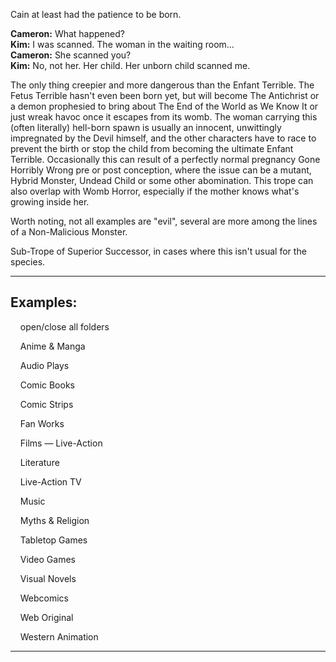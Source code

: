 Cain at least had the patience to be born.

**Cameron:** What happened?  
**Kim:** I was scanned. The woman in the waiting room...  
**Cameron:** She scanned you?  
**Kim:** No, not her. Her child. Her unborn child scanned me.

The only thing creepier and more dangerous than the Enfant Terrible. The Fetus Terrible hasn't even been born yet, but will become The Antichrist or a demon prophesied to bring about The End of the World as We Know It or just wreak havoc once it escapes from its womb. The woman carrying this (often literally) hell-born spawn is usually an innocent, unwittingly impregnated by the Devil himself, and the other characters have to race to prevent the birth or stop the child from becoming the ultimate Enfant Terrible. Occasionally this can result of a perfectly normal pregnancy Gone Horribly Wrong pre or post conception, where the issue can be a mutant, Hybrid Monster, Undead Child or some other abomination. This trope can also overlap with Womb Horror, especially if the mother knows what's growing inside her.

Worth noting, not all examples are "evil", several are more among the lines of a Non-Malicious Monster.

Sub-Trope of Superior Successor, in cases where this isn't usual for the species.

___

## Examples:

    open/close all folders 

    Anime & Manga 

    Audio Plays 

    Comic Books 

    Comic Strips 

    Fan Works 

    Films — Live-Action 

    Literature 

    Live-Action TV 

    Music 

    Myths & Religion 

    Tabletop Games 

    Video Games 

    Visual Novels 

    Webcomics 

    Web Original 

    Western Animation 

___